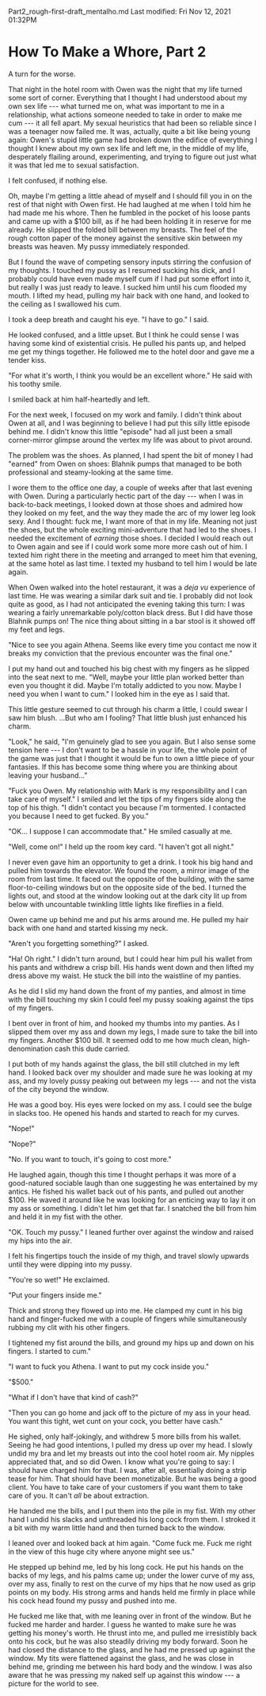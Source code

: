 Part2_rough-first-draft_mentalho.md
Last modified: Fri Nov 12, 2021  01:32PM


# How To Make a Whore, Part 2
A turn for the worse.


That night in the hotel room with Owen was the night that my life turned some sort of corner. Everything that I thought I had understood about my own sex life --- what turned me on, what was important to me in a relationship, what actions someone needed to take in order to make me cum --- it all fell apart. My sexual heuristics that had been so reliable since I was a teenager now failed me. It was, actually, quite a bit like being young again: Owen's stupid little game had broken down the edifice of everything I thought I knew about my own sex life and left me, in the middle of my life, desperately flailing around, experimenting, and trying to figure out just what it was that led me to sexual satisfaction.

I felt confused, if nothing else.

Oh, maybe I'm getting a little ahead of myself and I should fill you in on the rest of that night with Owen first. He had laughed at me when I told him he had made me his whore. Then he fumbled in the pocket of his loose pants and came up with a $100 bill, as if he had been holding it in reserve for me already. He 
slipped the folded bill between my breasts. The feel of the rough cotton paper of the money against the sensitive skin between my breasts was heaven. My pussy immediately responded.

But I found the wave of competing sensory inputs stirring the confusion of my thoughts. I touched my pussy as I resumed sucking his dick, and I probably could have even made myself cum if I had put some effort into it, but really I was just ready to leave. I sucked him until his cum flooded my mouth. I lifted my head, pulling my hair back with one hand, and looked to the ceiling as I swallowed his cum.

I took a deep breath and caught his eye. "I have to go." I said.

He looked confused, and a little upset. But I think he could sense I was having some kind of existential crisis. He pulled his pants up, and helped me get my things together. He followed me to the hotel door and gave me a tender kiss.

"For what it's worth, I think you would be an excellent whore." He said with his toothy smile.

I smiled back at him half-heartedly and left.

For the next week, I focused on my work and family. I didn't think about Owen at all, and I was beginning to believe I had put this silly little episode behind me. I didn't know this little "episode" had all just been a small corner-mirror glimpse around the vertex my life was about to pivot around.

The problem was the shoes. As planned, I had spent the bit of money I had "earned" from Owen on shoes: Blahnik pumps that managed to be both professional and steamy-looking at the same time.

I wore them to the office one day, a couple of weeks after that last evening with Owen. During a particularly hectic part of the day --- when I was in back-to-back meetings, I looked down at those shoes and admired how they looked on my feet, and the way they made the arc of my lower leg look sexy. And I thought: fuck me, I want more of that in my life. Meaning not just the shoes, but the whole exciting mini-adventure that had led to the shoes. I needed the excitement of _earning_ those shoes. I decided I would reach out to Owen again and see if I could work some more more cash out of him. I texted him right there in the meeting and arranged to meet him that evening, at the same hotel as last time. I texted my husband to tell him I would be late again.

When Owen walked into the hotel restaurant, it was a _deja vu_ experience of last time. He was wearing a similar dark suit and tie. I probably did not look quite as good, as I had not anticipated the evening taking this turn: I was wearing a fairly unremarkable poly/cotton black dress. But I did have those Blahnik pumps on! The nice thing about sitting in a bar stool is it showed off my feet and legs.

"Nice to see you again Athena. Seems like every time you contact me now it breaks my conviction that the previous encounter was the final one."

I put my hand out and touched his big chest with my fingers as he slipped into the seat next to me. "Well, maybe your little plan worked better than even you thought it did. Maybe I'm totally addicted to you now. Maybe I need you when I want to cum." I looked him in the eye as I said that.

This little gesture seemed to cut through his charm a little, I could swear I saw him blush. ...But who am I fooling? That little blush just enhanced his charm.

"Look," he said, "I'm genuinely glad to see you again. But I also sense some tension here --- I don't want to be a hassle in your life, the whole point of the game was just that I thought it would be fun to own a little piece of your fantasies. If this has become some thing where you are thinking about leaving your husband..."

"Fuck you Owen. My relationship with Mark is my responsibility and I can take care of myself." I smiled and let the tips of my fingers side along the top of his thigh. "I didn't contact you because I'm tormented. I contacted you because I need to get fucked. By you."

"OK... I suppose I can accommodate that." He smiled casually at me.

"Well, come on!" I held up the room key card. "I haven't got all night." 

I never even gave him an opportunity to get a drink. I took his big hand and pulled him towards the elevator. We found the room, a mirror image of the room from last time. It faced out the opposite of the building, with the same floor-to-ceiling windows but on the opposite side of the bed. I turned the lights out, and stood at the window looking out at the dark city lit up from below with uncountable twinkling little lights like fireflies in a field.

Owen came up behind me and put his arms around me. He pulled my hair back with one hand and started kissing my neck.

"Aren't you forgetting something?" I asked.

"Ha! Oh right." I didn't turn around, but I could hear him pull his wallet from his pants and withdrew a crisp bill. His hands went down and then lifted my dress above my waist. He stuck the bill into the waistline of my panties.

As he did I slid my hand down the front of my panties, and almost in time with the bill touching my skin I could feel my pussy soaking against the tips of my fingers.

I bent over in front of him, and hooked my thumbs into my panties. As I slipped them over my ass and down my legs, I made sure to take the bill into my fingers.
Another $100 bill. It seemed odd to me how much clean, high-denomination cash this dude carried.

I put both of my hands against the glass, the bill still clutched in my left hand. I looked back over my shoulder and made sure he was looking at my ass, and my lovely pussy peaking out between my legs --- and not the vista of the city beyond the window.

He was a good boy. His eyes were locked on my ass. I could see the bulge in slacks too. He opened his hands and started to reach for my curves.

"Nope!"

"Nope?"

"No. If you want to touch, it's going to cost more."

He laughed again, though this time I thought perhaps it was more of a good-natured sociable laugh than one suggesting he was entertained by my antics. He fished his wallet back out of his pants, and pulled out another $100. He waved it around like he was looking for an enticing way to lay it on my ass or something. I didn't let him get that far. I snatched the bill from him and held it in my fist with the other.

"OK. Touch my pussy." I leaned further over against the window and raised my hips into the air.

I felt his fingertips touch the inside of my thigh, and travel slowly upwards until they were dipping into my pussy.

"You're so wet!" He exclaimed.

"Put your fingers inside me."

Thick and strong they flowed up into me. He clamped my cunt in his big hand and finger-fucked me with a couple of fingers while simultaneously rubbing my clit with his other fingers.

I tightened my fist around the bills, and ground my hips up and down on his fingers. I started to cum."

"I want to fuck you Athena. I want to put my cock inside you."

"$500."

"What if I don't have that kind of cash?"

"Then you can go home and jack off to the picture of my ass in your head. You want this tight, wet cunt on your cock, you better have cash."

He sighed, only half-jokingly, and withdrew 5 more bills from his wallet. Seeing he had good intentions, I pulled my dress up over my head. I slowly undid my bra and let my breasts out into the cool hotel room air. My nipples appreciated that, and so did Owen. I know what you're going to say: I should have charged him for that. I was, after all, essentially doing a strip tease for him. That should have been monetizable. But he was being a good client. You have to take care of your customers if you want them to take care of you. It can't _all_ be about extraction.

He handed me the bills, and I put them into the pile in my fist. With my other hand I undid his slacks and unthreaded his long cock from them. I stroked it a bit with my warm little hand and then turned back to the window.

I leaned over and looked back at him again. "Come fuck me. Fuck me right in the view of this huge city where anyone might see us."

He stepped up behind me, led by his long cock. He put his hands on the backs of my legs, and his palms came up; under the lower curve of my ass, over my ass, finally to rest on the curve of my hips that he now used as grip points on my body. His strong arms and hands held me firmly in place while his cock head found my pussy and pushed into me.

He fucked me like that, with me leaning over in front of the window. But he fucked me harder and harder. I guess he wanted to make sure he was getting his money's worth. He thrust into me, and pulled me irresistibly back onto his cock, but he was also steadily driving my body forward. Soon he had closed the distance to the glass, and he had me pressed up against the window. My tits were flattened against the glass, and he was close in behind me, grinding me between his hard body and the window. I was also aware that he was pressing my naked self up against this window --- a picture for the world to see.

